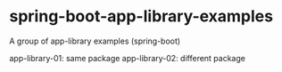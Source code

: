 # spring-boot-app-library-examples
A group of app-library examples (spring-boot)

app-library-01: same package
app-library-02: different package
